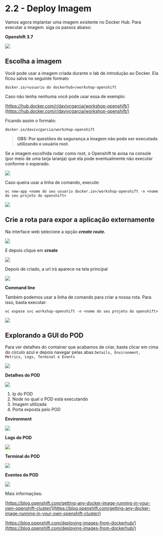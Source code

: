 # 2.2 - Deploy Imagem

Vamos agora implantar uma imagem existente no Docker Hub. Para executar a imagem. siga os passos abaixo:

**Openshift 3.7**

![](../.gitbook/assets/deploy-image-docker-hub.gif)

## Escolha a imagem

Você pode usar a imagem criada durante o lab de introdução ao Docker. Ela ficou salva no seguinte formato

```text
docker.io/<usuario do dockerhub>/workshop-openshift
```

Caso não tenha nenhuma você pode usar essa de exemplo:

[https://hub.docker.com/r/davivcgarcia/workshop-openshift/](https://hub.docker.com/r/davivcgarcia/workshop-openshift/)

Ficando assim o formato:

```text
docker.io/davivcgarcia/workshop-openshift
```

> **OBS: Por questões de segurança a imagem não pode ser executada utilizando o usuário root.**

Se a imagem escolhida rodar como root, o Openshift te avisa na console \(por meio de uma tarja laranja\) que ela pode eventualmente não executar conforme o esperado.

![](../.gitbook/assets/img-root%20%281%29.gif)

Caso queira usar a linha de comando, execute:

`oc new-app <nome do seu usuario docker.io>/workshop-openshift -n <nome do seu projeto do openshift>`

![](../.gitbook/assets/peek-2017-12-07-09-29.gif)

## Crie a rota para expor a aplicação externamente

Na interface web selecione a opção _**create route.**_

![](../.gitbook/assets/selection_227%20%281%29.png)

E depois clique em **create**

![](../.gitbook/assets/selection_228%20%281%29.png)

Depois de criado, a url irá aparece na tela principal

![](../.gitbook/assets/selection_229%20%281%29.png)

**Command line**

Também podemos usar a linha de comando para criar a nossa rota. Para isso, basta executar:

`oc expose svc workshop-openshift -n <nome do seu projeto do openshift>`

![](../.gitbook/assets/svc%20%281%29.gif)

## Explorando a GUI do POD

Para ver detalhes do container que acabamos de criar, basta clicar em cima do circulo azul e depois navegar pelas abas `Details, Environment, Metrics, Logs, Terminal e Events`

![](../.gitbook/assets/overview%20%281%29.gif)

**Detalhes do POD**

![](../.gitbook/assets/selection_230%20%281%29.png)

1. Ip do POD
2. Node no qual o POD está executando
3. Imagem utilizada
4. Porta exposta pelo POD

**Environment**

![](../.gitbook/assets/selection_234.png)

**Logs do POD**

![](../.gitbook/assets/selection_231.png)

**Terminal do POD**

![](../.gitbook/assets/selection_232%20%281%29.png)

**Eventos do POD**

![](../.gitbook/assets/selection_233.png)

Mais informações:[ ](https://blog.openshift.com/deploying-images-from-dockerhub/)

[https://blog.openshift.com/getting-any-docker-image-running-in-your-own-openshift-cluster/](https://blog.openshift.com/getting-any-docker-image-running-in-your-own-openshift-cluster/)

[https://blog.openshift.com/deploying-images-from-dockerhub/](https://blog.openshift.com/deploying-images-from-dockerhub/)

